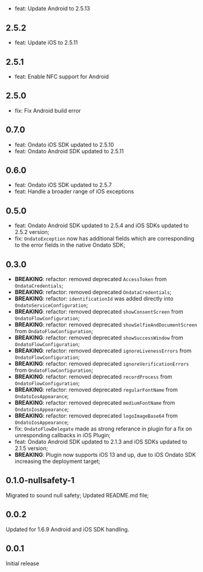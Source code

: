 ##
- feat: Update Android to 2.5.13

## 2.5.2
- feat: Update iOS to 2.5.11

## 2.5.1
- feat: Enable NFC support for Android

## 2.5.0
- fix: Fix Android build error

## 0.7.0
- feat: Ondato iOS SDK updated to 2.5.10
- feat: Ondato Android SDK updated to 2.5.11

## 0.6.0
- feat: Ondato iOS SDK updated to 2.5.7
- feat: Handle a broader range of iOS exceptions

## 0.5.0
- feat: Ondato Android SDK updated to 2.5.4 and iOS SDKs updated to 2.5.2 version;
- fix: `OndatoException` now has additional fields which are corresponding to the error fields in the native Ondato SDK;

## 0.3.0

- **BREAKING**: refactor: removed deprecated `AccessToken` from `OndataCredentials`;
- **BREAKING**: refactor: removed deprecated `OndataCredentials`;
- **BREAKING**: refactor: `identificationId` was added directly into `OndatoServiceConfiguration`;
- **BREAKING**: refactor: removed deprecated `showConsentScreen` from `OndatoFlowConfiguration`;
- **BREAKING**: refactor: removed deprecated `showSelfieAndDocumentScreen` from `OndatoFlowConfiguration`;
- **BREAKING**: refactor: removed deprecated `showSuccessWindow` from `OndatoFlowConfiguration`;
- **BREAKING**: refactor: removed deprecated `ignoreLivenessErrors` from `OndatoFlowConfiguration`;
- **BREAKING**: refactor: removed deprecated `ignoreVerificationErrors` from `OndatoFlowConfiguration`;
- **BREAKING**: refactor: removed deprecated `recordProcess` from `OndatoFlowConfiguration`;
- **BREAKING**: refactor: removed deprecated `regularFontName` from `OndatoIosAppearance`;
- **BREAKING**: refactor: removed deprecated `mediumFontName` from `OndatoIosAppearance`;
- **BREAKING**: refactor: removed deprecated `logoImageBase64` from `OndatoIosAppearance`;
- fix: `OndatoFlowDelegate` made as strong referance in plugin for a fix on unresponding callbacks in iOS Plugin;
- feat: Ondato Android SDK updated to 2.1.3 and iOS SDKs updated to 2.1.5 version;
- **BREAKING**: Plugin now supports iOS 13 and up, due to iOS Ondato SDK increasing the deployment target;

## 0.1.0-nullsafety-1

Migrated to sound null safety;
Updated README.md file;

## 0.0.2

Updated for 1.6.9 Android and iOS SDK handling.

## 0.0.1

Initial release
